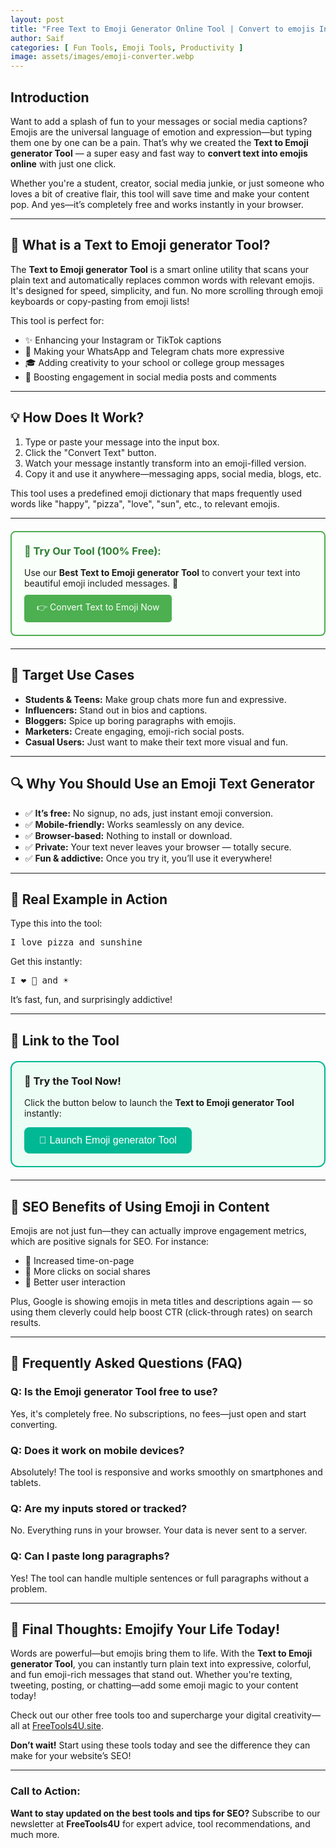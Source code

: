 ```yaml
---
layout: post
title: "Free Text to Emoji Generator Online Tool | Convert to emojis Instantly "
author: Saif
categories: [ Fun Tools, Emoji Tools, Productivity ]
image: assets/images/emoji-converter.webp
---
```


<h2><strong>Introduction</strong></h2>

<p>Want to add a splash of fun to your messages or social media captions? Emojis are the universal language of emotion and expression—but typing them one by one can be a pain. That’s why we created the <strong>Text to Emoji generator Tool</strong> — a super easy and fast way to <strong>convert text into emojis online</strong> with just one click.</p>

<p>Whether you're a student, creator, social media junkie, or just someone who loves a bit of creative flair, this tool will save time and make your content pop. And yes—it’s completely free and works instantly in your browser.</p>

---

## 🧠 What is a Text to Emoji generator Tool?

<p>The <strong>Text to Emoji generator Tool</strong> is a smart online utility that scans your plain text and automatically replaces common words with relevant emojis. It's designed for speed, simplicity, and fun. No more scrolling through emoji keyboards or copy-pasting from emoji lists!</p>

<p>This tool is perfect for:</p>

<ul>
  <li>✨ Enhancing your Instagram or TikTok captions</li>
  <li>💬 Making your WhatsApp and Telegram chats more expressive</li>
  <li>🎓 Adding creativity to your school or college group messages</li>
  <li>📣 Boosting engagement in social media posts and comments</li>
</ul>

---

## 💡 How Does It Work?

<ol>
  <li>Type or paste your message into the input box.</li>
  <li>Click the "Convert Text" button.</li>
  <li>Watch your message instantly transform into an emoji-filled version.</li>
  <li>Copy it and use it anywhere—messaging apps, social media, blogs, etc.</li>
</ol>

<p>This tool uses a predefined emoji dictionary that maps frequently used words like "happy", "pizza", "love", "sun", etc., to relevant emojis.</p>

---

<div style="border: 2px solid #4CAF50; padding: 20px; margin: 20px 0; border-radius: 8px; background: #f9fff9;">
  <h3 style="margin-top: 0; color: #2e7d32;">🔗 Try Our Tool (100% Free):</h3>
  <p style="margin-bottom: 10px;">Use our <strong>Best Text to Emoji generator Tool</strong> to convert your text into beautiful emoji included messages. 🤗</p>
  <a href="https://freetools4u.site/emoji-converter.html" style="display: inline-block; background: #4CAF50; color: white; padding: 10px 20px; text-decoration: none; border-radius: 5px;">👉 Convert Text to Emoji Now</a>
</div>

---

## 🎯 Target Use Cases

<ul>
  <li><strong>Students & Teens:</strong> Make group chats more fun and expressive.</li>
  <li><strong>Influencers:</strong> Stand out in bios and captions.</li>
  <li><strong>Bloggers:</strong> Spice up boring paragraphs with emojis.</li>
  <li><strong>Marketers:</strong> Create engaging, emoji-rich social posts.</li>
  <li><strong>Casual Users:</strong> Just want to make their text more visual and fun.</li>
</ul>

---

## 🔍 Why You Should Use an Emoji Text Generator

<ul>
  <li>✅ <strong>It’s free:</strong> No signup, no ads, just instant emoji conversion.</li>
  <li>✅ <strong>Mobile-friendly:</strong> Works seamlessly on any device.</li>
  <li>✅ <strong>Browser-based:</strong> Nothing to install or download.</li>
  <li>✅ <strong>Private:</strong> Your text never leaves your browser — totally secure.</li>
  <li>✅ <strong>Fun & addictive:</strong> Once you try it, you’ll use it everywhere!</li>
</ul>

---

## 🌟 Real Example in Action

<p>Type this into the tool:</p>
<pre>I love pizza and sunshine</pre>

<p>Get this instantly:</p>
<pre>I ❤️ 🍕 and ☀️</pre>

<p>It’s fast, fun, and surprisingly addictive!</p>

---

## 📎 Link to the Tool

<div style="border: 2px solid #00b894; padding: 20px; border-radius: 12px; background-color: #ecfdf5; margin: 20px 0;">
  <h3 style="margin-top: 0;">🚀 Try the Tool Now!</h3>
  <p>Click the button below to launch the <strong>Text to Emoji generator Tool</strong> instantly:</p>
  <a href="/emoji-converter.html" style="text-decoration: none;">
    <button style="padding: 12px 24px; font-size: 16px; background-color: #00b894; color: white; border: none; border-radius: 8px; cursor: pointer;">
      🎉 Launch Emoji generator Tool
    </button>
  </a>
</div>

---

## 🔎 SEO Benefits of Using Emoji in Content

<p>Emojis are not just fun—they can actually improve engagement metrics, which are positive signals for SEO. For instance:</p>

<ul>
  <li>🔹 Increased time-on-page</li>
  <li>🔹 More clicks on social shares</li>
  <li>🔹 Better user interaction</li>
</ul>

<p>Plus, Google is showing emojis in meta titles and descriptions again — so using them cleverly could help boost CTR (click-through rates) on search results.</p>

---

## 🧾 Frequently Asked Questions (FAQ)

<h3>Q: Is the Emoji generator Tool free to use?</h3>
<p>Yes, it's completely free. No subscriptions, no fees—just open and start converting.</p>

<h3>Q: Does it work on mobile devices?</h3>
<p>Absolutely! The tool is responsive and works smoothly on smartphones and tablets.</p>

<h3>Q: Are my inputs stored or tracked?</h3>
<p>No. Everything runs in your browser. Your data is never sent to a server.</p>

<h3>Q: Can I paste long paragraphs?</h3>
<p>Yes! The tool can handle multiple sentences or full paragraphs without a problem.</p>

---

## 🧠 Final Thoughts: Emojify Your Life Today!

<p>Words are powerful—but emojis bring them to life. With the <strong>Text to Emoji generator Tool</strong>, you can instantly turn plain text into expressive, colorful, and fun emoji-rich messages that stand out. Whether you're texting, tweeting, posting, or chatting—add some emoji magic to your content today!</p>

<p>Check out our other free tools too and supercharge your digital creativity—all at <a href="/">FreeTools4U.site</a>.</p>


**Don’t wait!** Start using these tools today and see the difference they can make for your website’s SEO!

---

### **Call to Action:**

**Want to stay updated on the best tools and tips for SEO?** Subscribe to our newsletter at **FreeTools4U** for expert advice, tool recommendations, and much more.
